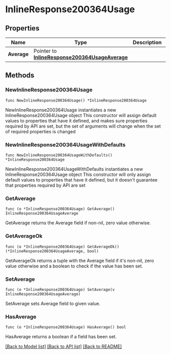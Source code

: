 # InlineResponse200364Usage

## Properties

Name | Type | Description | Notes
------------ | ------------- | ------------- | -------------
**Average** | Pointer to [**InlineResponse200364UsageAverage**](InlineResponse200364UsageAverage.md) |  | [optional] 

## Methods

### NewInlineResponse200364Usage

`func NewInlineResponse200364Usage() *InlineResponse200364Usage`

NewInlineResponse200364Usage instantiates a new InlineResponse200364Usage object
This constructor will assign default values to properties that have it defined,
and makes sure properties required by API are set, but the set of arguments
will change when the set of required properties is changed

### NewInlineResponse200364UsageWithDefaults

`func NewInlineResponse200364UsageWithDefaults() *InlineResponse200364Usage`

NewInlineResponse200364UsageWithDefaults instantiates a new InlineResponse200364Usage object
This constructor will only assign default values to properties that have it defined,
but it doesn't guarantee that properties required by API are set

### GetAverage

`func (o *InlineResponse200364Usage) GetAverage() InlineResponse200364UsageAverage`

GetAverage returns the Average field if non-nil, zero value otherwise.

### GetAverageOk

`func (o *InlineResponse200364Usage) GetAverageOk() (*InlineResponse200364UsageAverage, bool)`

GetAverageOk returns a tuple with the Average field if it's non-nil, zero value otherwise
and a boolean to check if the value has been set.

### SetAverage

`func (o *InlineResponse200364Usage) SetAverage(v InlineResponse200364UsageAverage)`

SetAverage sets Average field to given value.

### HasAverage

`func (o *InlineResponse200364Usage) HasAverage() bool`

HasAverage returns a boolean if a field has been set.


[[Back to Model list]](../README.md#documentation-for-models) [[Back to API list]](../README.md#documentation-for-api-endpoints) [[Back to README]](../README.md)


